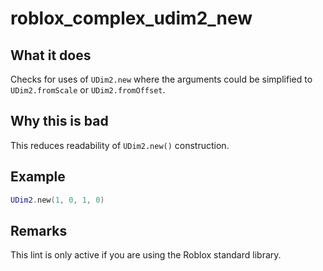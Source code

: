 # roblox_complex_udim2_new
## What it does
Checks for uses of `UDim2.new` where the arguments could be simplified to `UDim2.fromScale` or `UDim2.fromOffset`.

## Why this is bad
This reduces readability of `UDim2.new()` construction.

## Example
```lua
UDim2.new(1, 0, 1, 0)
```

## Remarks
This lint is only active if you are using the Roblox standard library.
